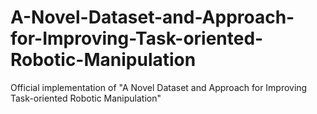 # A-Novel-Dataset-and-Approach-for-Improving-Task-oriented-Robotic-Manipulation
Official implementation of "A Novel Dataset and Approach for Improving Task-oriented Robotic Manipulation"

